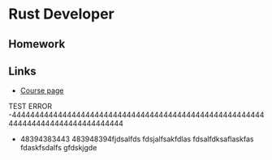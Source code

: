 # Rust Developer

## Homework

## Links

- [Course page](https://otus.ru/lessons/rust-developer/)

TEST ERROR -44444444444444444444444444444444444444444444444444444444444444444444444444444444
- 48394383443 483948394fjdsalfds fdsjalfsakfdlas fdsalfdksaflaskfas fdaskfsdalfs gfdskjgde
